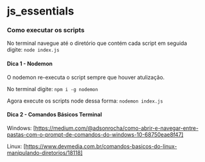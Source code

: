 # js_essentials

### Como executar os scripts

No terminal navegue até o diretório que contém cada script
em seguida digite: `node index.js`

#### Dica 1 - Nodemon

O nodemon re-executa o script sempre que houver atulização.

No terminal digite: `npm i -g nodemon`

Agora execute os scripts node dessa forma: `nodemon index.js`


#### Dica 2 - Comandos Básicos Terminal

Windows: [https://medium.com/@adsonrocha/como-abrir-e-navegar-entre-pastas-com-o-prompt-de-comandos-do-windows-10-68750eae8f47]

Linux: [https://www.devmedia.com.br/comandos-basicos-do-linux-manipulando-diretorios/18118]